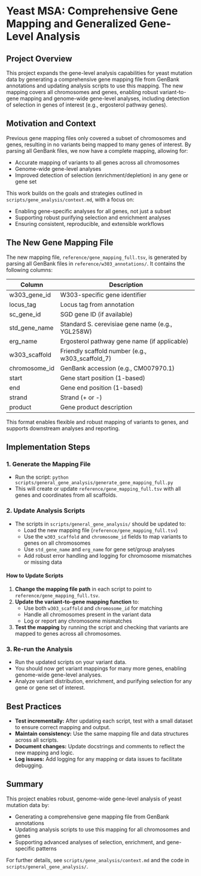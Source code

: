 # Yeast MSA: Comprehensive Gene Mapping and Generalized Gene-Level Analysis

## Project Overview

This project expands the gene-level analysis capabilities for yeast mutation data by generating a comprehensive gene mapping file from GenBank annotations and updating analysis scripts to use this mapping. The new mapping covers all chromosomes and genes, enabling robust variant-to-gene mapping and genome-wide gene-level analyses, including detection of selection in genes of interest (e.g., ergosterol pathway genes).

## Motivation and Context

Previous gene mapping files only covered a subset of chromosomes and genes, resulting in no variants being mapped to many genes of interest. By parsing all GenBank files, we now have a complete mapping, allowing for:
- Accurate mapping of variants to all genes across all chromosomes
- Genome-wide gene-level analyses
- Improved detection of selection (enrichment/depletion) in any gene or gene set

This work builds on the goals and strategies outlined in `scripts/gene_analysis/context.md`, with a focus on:
- Enabling gene-specific analyses for all genes, not just a subset
- Supporting robust purifying selection and enrichment analyses
- Ensuring consistent, reproducible, and extensible workflows

## The New Gene Mapping File

The new mapping file, `reference/gene_mapping_full.tsv`, is generated by parsing all GenBank files in `reference/w303_annotations/`. It contains the following columns:

| Column           | Description                                                      |
|------------------|------------------------------------------------------------------|
| w303_gene_id     | W303-specific gene identifier                                    |
| locus_tag        | Locus tag from annotation                                        |
| sc_gene_id       | SGD gene ID (if available)                                       |
| std_gene_name    | Standard S. cerevisiae gene name (e.g., YGL258W)                 |
| erg_name         | Ergosterol pathway gene name (if applicable)                     |
| w303_scaffold    | Friendly scaffold number (e.g., w303_scaffold_7)                 |
| chromosome_id    | GenBank accession (e.g., CM007970.1)                             |
| start            | Gene start position (1-based)                                    |
| end              | Gene end position (1-based)                                      |
| strand           | Strand (+ or -)                                                  |
| product          | Gene product description                                         |

This format enables flexible and robust mapping of variants to genes, and supports downstream analyses and reporting.

## Implementation Steps

### 1. Generate the Mapping File
- Run the script: `python scripts/general_gene_analysis/generate_gene_mapping_full.py`
- This will create or update `reference/gene_mapping_full.tsv` with all genes and coordinates from all scaffolds.

### 2. Update Analysis Scripts
- The scripts in `scripts/general_gene_analysis/` should be updated to:
  - Load the new mapping file (`reference/gene_mapping_full.tsv`)
  - Use the `w303_scaffold` and `chromosome_id` fields to map variants to genes on all chromosomes
  - Use `std_gene_name` and `erg_name` for gene set/group analyses
  - Add robust error handling and logging for chromosome mismatches or missing data

#### How to Update Scripts
1. **Change the mapping file path** in each script to point to `reference/gene_mapping_full.tsv`.
2. **Update the variant-to-gene mapping function** to:
   - Use both `w303_scaffold` and `chromosome_id` for matching
   - Handle all chromosomes present in the variant data
   - Log or report any chromosome mismatches
3. **Test the mapping** by running the script and checking that variants are mapped to genes across all chromosomes.

### 3. Re-run the Analysis
- Run the updated scripts on your variant data.
- You should now get variant mappings for many more genes, enabling genome-wide gene-level analyses.
- Analyze variant distribution, enrichment, and purifying selection for any gene or gene set of interest.

## Best Practices
- **Test incrementally:** After updating each script, test with a small dataset to ensure correct mapping and output.
- **Maintain consistency:** Use the same mapping file and data structures across all scripts.
- **Document changes:** Update docstrings and comments to reflect the new mapping and logic.
- **Log issues:** Add logging for any mapping or data issues to facilitate debugging.

## Summary

This project enables robust, genome-wide gene-level analysis of yeast mutation data by:
- Generating a comprehensive gene mapping file from GenBank annotations
- Updating analysis scripts to use this mapping for all chromosomes and genes
- Supporting advanced analyses of selection, enrichment, and gene-specific patterns

For further details, see `scripts/gene_analysis/context.md` and the code in `scripts/general_gene_analysis/`. 